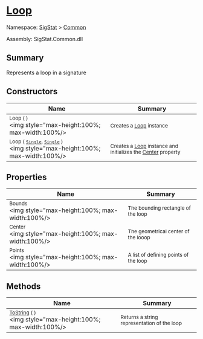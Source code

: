 # [Loop](./Loop.md)

Namespace: [SigStat]() > [Common](./README.md)

Assembly: SigStat.Common.dll

## Summary
Represents a loop in a signature

## Constructors

| Name | Summary | 
| --- | --- | 
| <sub>Loop (  )</sub><div style="pointer-events:none; cursor:default; width=200"><img style="max-height:100%; max-width:100%/></div>| <sub>Creates a [Loop](https://github.com/hargitomi97/sigstat/blob/master/docs/md/SigStat/Common/Loop.md) instance</sub>| <br>
| <sub>Loop ( [`Single`](https://docs.microsoft.com/en-us/dotnet/api/System.Single), [`Single`](https://docs.microsoft.com/en-us/dotnet/api/System.Single) )</sub><div style="pointer-events:none; cursor:default; width=200"><img style="max-height:100%; max-width:100%/></div>| <sub>Creates a [Loop](https://github.com/hargitomi97/sigstat/blob/master/docs/md/SigStat/Common/Loop.md) instance and initializes the [Center](https://github.com/hargitomi97/sigstat/blob/master/docs/md/SigStat/Common/Loop.md) property</sub>| <br>


## Properties

| Name | Summary | 
| --- | --- | 
| <sub>Bounds</sub><div style="pointer-events:none; cursor:default; width=200"><img style="max-height:100%; max-width:100%/></div>| <sub>The bounding rectangle of the loop</sub>| <br>
| <sub>Center</sub><div style="pointer-events:none; cursor:default; width=200"><img style="max-height:100%; max-width:100%/></div>| <sub>The geometrical center of the looop</sub>| <br>
| <sub>Points</sub><div style="pointer-events:none; cursor:default; width=200"><img style="max-height:100%; max-width:100%/></div>| <sub>A list of defining points of the loop</sub>| <br>


## Methods

| Name | Summary | 
| --- | --- | 
| <sub>[ToString](./Methods/Loop-100663344.md) (  )</sub><div style="pointer-events:none; cursor:default; width=200"><img style="max-height:100%; max-width:100%/></div>| <sub>Returns a string representation of the loop</sub>| <br>


